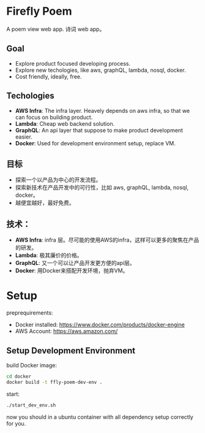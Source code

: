 # Firefly Poem
A poem view web app.
诗词 web app。

## Goal
* Explore product focused developing process. 
* Explore new techologies, like aws, graphQL, lambda, nosql, docker. 
* Cost friendly, ideally, free.

## Techologies
* **AWS Infra**: The infra layer. Heavely depends on aws infra, so that we can focus on building product.
* **Lambda**: Cheap web backend solution.
* **GraphQL**: An api layer that suppose to make product development easier.
* **Docker**: Used for development environment setup, replace VM.

## 目标
* 探索一个以产品为中心的开发流程。
* 探索新技术在产品开发中的可行性，比如 aws, graphQL, lambda, nosql, docker。
* 越便宜越好，最好免费。

## 技术：
* **AWS Infra**: infra 层。尽可能的使用AWS的infra，这样可以更多的聚焦在产品的研发。
* **Lambda**: 极其廉价的价格。
* **GraphQL**: 又一个可以让产品开发更方便的api层。
* **Docker**: 用Docker来搭配开发环境，抛弃VM。

# Setup
preprequirements: 
* Docker installed: https://www.docker.com/products/docker-engine
* AWS Account: https://aws.amazon.com/

## Setup Development Environment
build Docker image:
```bash
cd docker
docker build -t ffly-poem-dev-env .
```
start:
```bash
./start_dev_env.sh
```
now you should in a ubuntu container with all dependency setup correctly for you.
